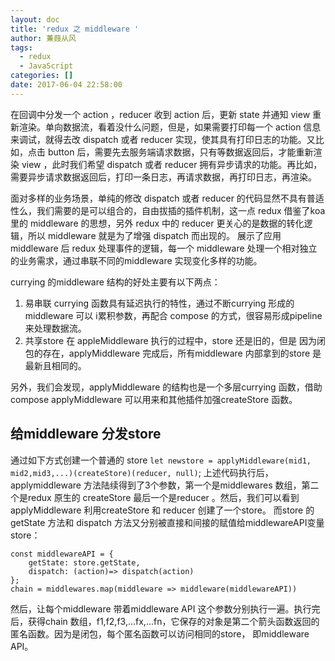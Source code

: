 ```yaml
---
layout: doc
title: 'redux 之 middleware '
author: 蒹葭从风
tags:
  - redux
  - JavaScript
categories: []
date: 2017-06-04 22:58:00
---
```

在回调中分发一个 action ，reducer 收到 action 后，更新 state 并通知 view 重新渲染。单向数据流，看着没什么问题，但是，如果需要打印每一个 action 信息来调试，就得去改 dispatch 或者 reducer 实现，使其具有打印日志的功能。又比如，点击 button 后，需要先去服务端请求数据，只有等数据返回后，才能重新渲染 view ，此时我们希望 dispatch 或者 reducer 拥有异步请求的功能。再比如，需要异步请求数据返回后，打印一条日志，再请求数据，再打印日志，再渲染。
<!-- more -->
面对多样的业务场景，单纯的修改 dispatch 或者 reducer 的代码显然不具有普适性么，我们需要的是可以组合的，自由拔插的插件机制，这一点 redux 借鉴了koa里的 middleware 的思想，另外 redux 中的 reducer 更关心的是数据的转化逻辑，所以 middleware 就是为了增强 dispatch 而出现的。
展示了应用middleware 后 redux 处理事件的逻辑，每一个 middleware 处理一个相对独立的业务需求，通过串联不同的middleware 实现变化多样的功能。 

currying 的middleware 结构的好处主要有以下两点：
1. 易串联 currying 函数具有延迟执行的特性，通过不断currying 形成的middleware 可以 i累积参数，再配合 compose 的方式，很容易形成pipeline 来处理数据流。
2. 共享store 在 appleMiddleware 执行的过程中，store 还是旧的，但是 因为闭包的存在，applyMiddleware 完成后，所有middleware 内部拿到的store 是最新且相同的。

另外，我们会发现，applyMiddleware 的结构也是一个多层currying 函数，借助compose applyMiddleware 可以用来和其他插件加强createStore 函数。

## 给middleware 分发store 
通过如下方式创建一个普通的 store 
`let newstore = applyMiddleware(mid1, mid2,mid3,...)(createStore)(reducer, null)`;
上述代码执行后，applymiddleware 方法陆续得到了3个参数，第一个是middlewares 数组，第二个是redux 原生的 createStore 最后一个是reducer 。然后，我们可以看到applyMiddleware 利用createStore 和 reducer 创建了一个store。 而store 的getState 方法和 dispatch 方法又分别被直接和间接的赋值给middlewareAPI变量store：

```
const middlewareAPI = {
	getState: store.getState,
	dispatch: (action)=> dispatch(action)
};
chain = middlewares.map(middleware => middleware(middlewareAPI))
```

然后，让每个middleware 带着middleware API 这个参数分别执行一遍。执行完后，获得chain 数组，f1,f2,f3,…fx,...fn，它保存的对象是第二个箭头函数返回的匿名函数。因为是闭包，每个匿名函数可以访问相同的store， 即middleware API。